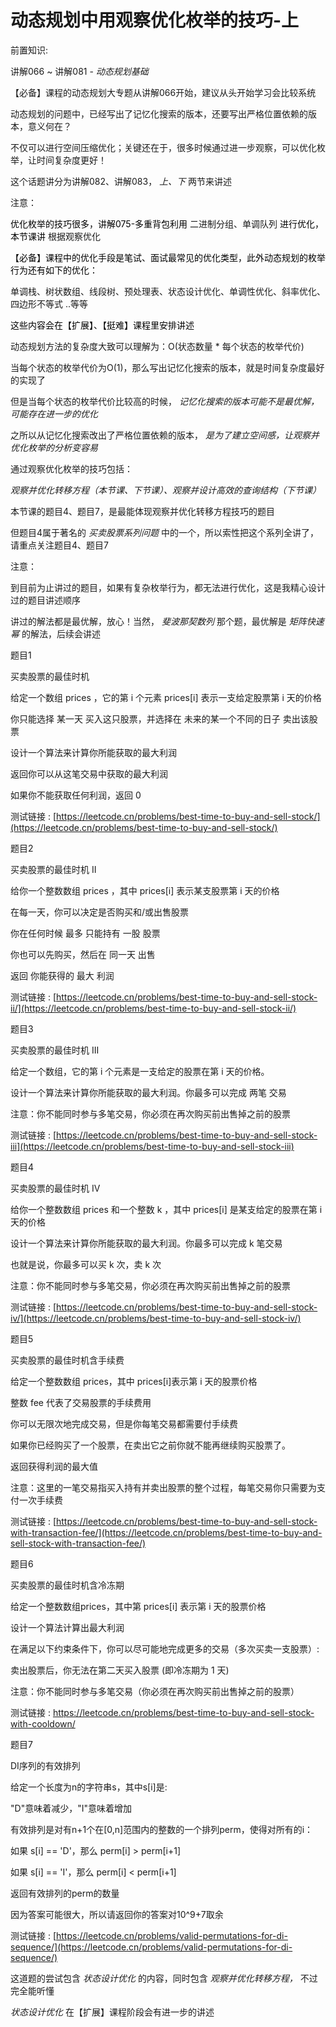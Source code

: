 # 动态规划中用观察优化枚举的技巧-上

前置知识:

讲解066 ~ 讲解081 -  _动态规划基础_

【必备】课程的动态规划大专题从讲解066开始，建议从头开始学习会比较系统

动态规划的问题中，已经写出了记忆化搜索的版本，还要写出严格位置依赖的版本，意义何在？

不仅可以进行空间压缩优化；关键还在于，很多时候通过进一步观察，可以优化枚举，让时间复杂度更好！

这个话题讲分为讲解082、讲解083， _上、下_ 两节来讲述

注意：

<span style="color:#000000">优化枚举的技巧很多，讲解075-多重背包利用</span> 二进制分组、单调队列 <span style="color:#000000">进行优化，本节课讲</span> 根据观察优化

<span style="color:#000000">【必备】课程中的优化手段是笔试、面试最常见的优化类型，此外动态规划的枚举行为还有如下的优化：</span>

单调栈、树状数组、线段树、预处理表、状态设计优化、单调性优化、斜率优化、四边形不等式 ..等等

<span style="color:#000000">这些内容会在【扩展】、【挺难】课程里安排讲述</span>

动态规划方法的复杂度大致可以理解为：O(状态数量 * 每个状态的枚举代价)

当每个状态的枚举代价为O(1)，那么写出记忆化搜索的版本，就是时间复杂度最好的实现了

但是当每个状态的枚举代价比较高的时候， _记忆化搜索的版本可能不是最优解，可能存在进一步的优化_

之所以从记忆化搜索改出了严格位置依赖的版本， _是为了建立空间感，让观察并优化枚举的分析变容易_

通过观察优化枚举的技巧包括：

_观察并优化转移方程（本节课、下节课）、观察并设计高效的查询结构（下节课）_

本节课的题目4、题目7，是最能体现观察并优化转移方程技巧的题目

但题目4属于著名的 _买卖股票系列问题_ 中的一个，所以索性把这个系列全讲了，请重点关注题目4、题目7

注意：

到目前为止讲过的题目，如果有复杂枚举行为，都无法进行优化，这是我精心设计过的题目讲述顺序

讲过的解法都是最优解，放心！当然， _斐波那契数列_ 那个题，最优解是 _矩阵快速幂_ 的解法，后续会讲述

题目1

买卖股票的最佳时机

给定一个数组 prices ，它的第 i 个元素 prices[i] 表示一支给定股票第 i 天的价格

你只能选择 某一天 买入这只股票，并选择在 未来的某一个不同的日子 卖出该股票

设计一个算法来计算你所能获取的最大利润

返回你可以从这笔交易中获取的最大利润

如果你不能获取任何利润，返回 0

测试链接 : [https://leetcode.cn/problems/best-time-to-buy-and-sell-stock/](https://leetcode.cn/problems/best-time-to-buy-and-sell-stock/)

题目2

买卖股票的最佳时机 II

给你一个整数数组 prices ，其中 prices[i] 表示某支股票第 i 天的价格

在每一天，你可以决定是否购买和/或出售股票

你在任何时候 最多 只能持有 一股 股票

你也可以先购买，然后在 同一天 出售

返回 你能获得的 最大 利润

测试链接 : [https://leetcode.cn/problems/best-time-to-buy-and-sell-stock-ii/](https://leetcode.cn/problems/best-time-to-buy-and-sell-stock-ii/)

题目3

买卖股票的最佳时机 III

给定一个数组，它的第 i 个元素是一支给定的股票在第 i 天的价格。

设计一个算法来计算你所能获取的最大利润。你最多可以完成 两笔 交易

注意：你不能同时参与多笔交易，你必须在再次购买前出售掉之前的股票

测试链接 : [https://leetcode.cn/problems/best-time-to-buy-and-sell-stock-iii](https://leetcode.cn/problems/best-time-to-buy-and-sell-stock-iii)

题目4

买卖股票的最佳时机 IV

给你一个整数数组 prices 和一个整数 k ，其中 prices[i] 是某支给定的股票在第 i 天的价格

设计一个算法来计算你所能获取的最大利润。你最多可以完成 k 笔交易

也就是说，你最多可以买 k 次，卖 k 次

注意：你不能同时参与多笔交易，你必须在再次购买前出售掉之前的股票

测试链接 : [https://leetcode.cn/problems/best-time-to-buy-and-sell-stock-iv/](https://leetcode.cn/problems/best-time-to-buy-and-sell-stock-iv/)

题目5

买卖股票的最佳时机含手续费

给定一个整数数组 prices，其中 prices[i]表示第 i 天的股票价格

整数 fee 代表了交易股票的手续费用

你可以无限次地完成交易，但是你每笔交易都需要付手续费

如果你已经购买了一个股票，在卖出它之前你就不能再继续购买股票了。

返回获得利润的最大值

注意：这里的一笔交易指买入持有并卖出股票的整个过程，每笔交易你只需要为支付一次手续费

测试链接 : [https://leetcode.cn/problems/best-time-to-buy-and-sell-stock-with-transaction-fee/](https://leetcode.cn/problems/best-time-to-buy-and-sell-stock-with-transaction-fee/)

题目6

买卖股票的最佳时机含冷冻期

给定一个整数数组prices，其中第  prices[i] 表示第 i 天的股票价格

设计一个算法计算出最大利润

在满足以下约束条件下，你可以尽可能地完成更多的交易（多次买卖一支股票）:

卖出股票后，你无法在第二天买入股票 (即冷冻期为 1 天)

注意：你不能同时参与多笔交易（你必须在再次购买前出售掉之前的股票）

测试链接 : https://leetcode.cn/problems/best-time-to-buy-and-sell-stock-with-cooldown/

题目7

DI序列的有效排列

给定一个长度为n的字符串s，其中s[i]是:

"D"意味着减少，"I"意味着增加

有效排列是对有n+1个在[0,n]范围内的整数的一个排列perm，使得对所有的i：

如果 s[i] == 'D'，那么 perm[i] > perm[i+1]

如果 s[i] == 'I'，那么 perm[i] < perm[i+1]

返回有效排列的perm的数量

因为答案可能很大，所以请返回你的答案对10^9+7取余

测试链接 : [https://leetcode.cn/problems/valid-permutations-for-di-sequence/](https://leetcode.cn/problems/valid-permutations-for-di-sequence/)

这道题的尝试包含 _状态设计优化_ 的内容，同时包含 _观察并优化转移方程，_ 不过完全能听懂

_状态设计优化_ 在【扩展】课程阶段会有进一步的讲述

